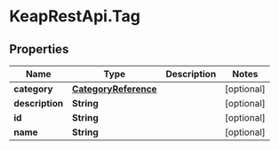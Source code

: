 # KeapRestApi.Tag

## Properties

Name | Type | Description | Notes
------------ | ------------- | ------------- | -------------
**category** | [**CategoryReference**](CategoryReference.md) |  | [optional] 
**description** | **String** |  | [optional] 
**id** | **String** |  | [optional] 
**name** | **String** |  | [optional] 


